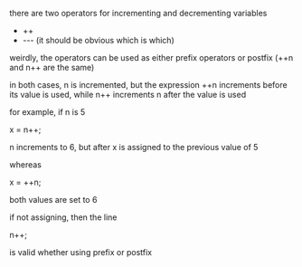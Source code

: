 there are two operators for incrementing and decrementing variables

- ++
- \---
(it should be obvious which is which)

weirdly, the operators can be used as either prefix operators or postfix (++n and n++ are the same)

in both cases, n is incremented, but the expression ++n increments before its value is used, while n++ increments n after the value is used

for example, if n is 5

x = n++;

n increments to 6, but after x is assigned to the previous value of 5

whereas

x = ++n;

both values are set to 6

if not assigning, then the line

n++;

is valid whether using prefix or postfix